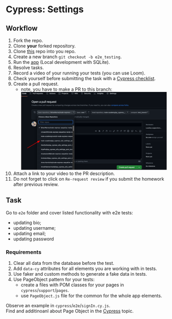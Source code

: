# Cypress: Settings

## Workflow

1. Fork the repo.
1. Clone **your** forked repository.
1. Clone [this](https://github.com/iBrianWarner/realworld) repo into you repo.
1. Create a new branch `git checkout -b e2e_testing`.
1. Run the [app](./DEV.adoc) (Local development with SQLite).
1. Resolve tasks.
1. Record a video of your running your tests (you can use Loom).
1. Check yourself before submitting the task with a [Cypress checklist](https://mate-academy.github.io/qa-program/checklists/cypress.html).
1. Create a pull request.
   - note, you have to make a PR to this branch:
    ![branch](./public/branch.png)
1. Attach a link to your video to the PR description.
1. Do not forget to click on `Re-request review` if you submit the homework after previous review.

## Task

Go to `e2e` folder and cover listed functionality with e2e tests:

- updating bio;
- updating username;
- updating email;
- updating password

### Requirements

1. Clear all data from the database before the test.
1. Add `data-cy` attributes for all elements you are working with in tests.
1. Use faker and custom methods to generate a fake data in tests.
1. Use PageObject pattern for your tests:
   - create a files with POM classes for your pages in `cypress`/`support`/`pages`.
   - use `PageObject.js` file for the common for the whole app elements.

Observe an example in `cypress`/`e2e`/`signIn.cy.js`.  
Find and additinoanl about Page Object in the [Cypress](https://mate.academy/learn/javascript-testing/cypress#/theory) topic.
